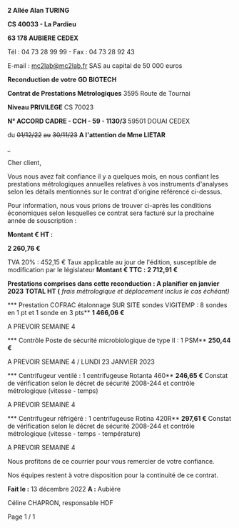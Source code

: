**2 Allée Alan TURING**

**CS 40033 - La Pardieu**

**63 178 AUBIERE CEDEX**

Tél : 04 73 28 99 99  -  Fax : 04 73 28 92 43

E-mail : mc2lab@mc2lab.fr
SAS au capital de 50 000 euros


**Reconduction de votre** **GD BIOTECH**

**Contrat de Prestations Métrologiques** 3595 Route de Tournai

**Niveau PRIVILEGE** CS 70023

**N° ACCORD CADRE - CCH - 59 - 1130/3** 59501 DOUAI CEDEX

du ~~01/12/22~~ ~~au~~ ~~30/11/23~~ **A l'attention de Mme LIETAR**





_


Cher client,

Vous nous avez fait confiance il y a quelques mois, en nous confiant les prestations métrologiques annuelles relatives à vos instruments d'analyses
selon les détails mentionnés sur le contrat d'origine référencé ci-dessus.

Pour information, nous vous prions de trouver ci-après les conditions économiques selon lesquelles ce contrat sera
facturé sur la prochaine année de souscription :


**Montant € HT :**


**2 260,76 €**


TVA 20% : 452,15 € Taux applicable au jour de l'édition, susceptible de modification par le législateur
**Montant € TTC :** **2 712,91 €**


**Prestations comprises dans cette reconduction : A planifier en janvier 2023** **TOTAL HT (** _frais métrologique_
_et déplacement inclus le cas échéant)_

*** Prestation COFRAC étalonnage SUR SITE sondes VIGITEMP : 8 sondes en 1 pt et 1 sonde en 3 pts** **1 466,06 €**

A PREVOIR SEMAINE 4

*** Contrôle Poste de sécurité microbiologique de type II : 1 PSM** **250,44 €**

A PREVOIR SEMAINE 4 / LUNDI 23 JANVIER 2023

*** Centrifugeur ventilé : 1 centrifugeuse Rotanta 460** **246,65 €**
Constat de vérification selon le décret de sécurité 2008-244 et contrôle métrologique (vitesse - temps)

A PREVOIR SEMAINE 4

*** Centrifugeur réfrigéré : 1 centrifugeuse Rotina 420R** **297,61 €**
Constat de vérification selon le décret de sécurité 2008-244 et contrôle métrologique (vitesse - temps - température)

A PREVOIR SEMAINE 4

Nous profitons de ce courrier pour vous remercier de votre confiance.

Nos équipes restent à votre disposition pour la continuité de ce contrat.

**Fait le :** 13 décembre 2022 **A :** Aubière

Céline CHAPRON, responsable HDF

Page 1 / 1

